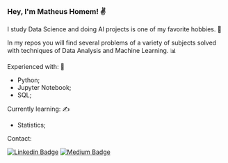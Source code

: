 ### Hey, I'm Matheus Homem! ✌

I study Data Science and doing AI projects is one of my favorite hobbies. 🤖

In my repos you will find several problems of a variety of subjects solved with techniques of Data Analysis and Machine Learning. 📊

Experienced with: 💪
 - Python;
 - Jupyter Notebook;
 - SQL;

Currently learning: ✍
 - Statistics;

Contact:

[![Linkedin Badge](https://img.shields.io/badge/linkedin%20-%230077B5.svg?&style=for-the-badge&logo=linkedin&logoColor=white&link=https://www.linkedin.com/in/matheus-homem)](https://www.linkedin.com/in/matheus-homem)   [![Medium Badge](https://img.shields.io/badge/Medium-12100E?style=for-the-badge&logo=medium&logoColor=white&link=https://medium.com/@matheus.homem)](https://medium.com/@matheus.homem)

